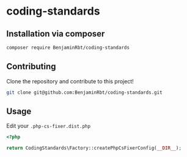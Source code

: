 # coding-standards

## Installation via composer

```sh
composer require BenjaminRbt/coding-standards
```

## Contributing

Clone the repository and contribute to this project!

```sh
git clone git@github.com:BenjaminRbt/coding-standards.git
```

## Usage

Edit your `.php-cs-fixer.dist.php`

```php
<?php

return CodingStandards\Factory::createPhpCsFixerConfig(__DIR__);
```

